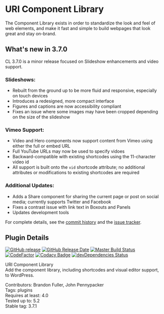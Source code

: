 # URI Component Library

The Component Library exists in order to standardize the look and feel of web elements, and make it fast and simple to build webpages that look great and stay on-brand.

## What's new in 3.7.0

CL 3.7.0 is a minor release focused on Slideshow enhancements and video support.

### Slideshows:
* Rebuilt from the ground up to be more fluid and responsive, especially on touch devices
* Introduces a redesigned, more compact interface
* Figures and captions are now accessibility compliant
* Fixes an issue where some images may have been cropped depending on the size of the slideshow

### Vimeo Support:
* Video and Hero components now support content from Vimeo using either the full or embed URL
* Full YouTube URLs may now be used to specify vidoes
* Backward-compatible with existing shortcodes using the 11-character video id
* All support is built onto the `vid` shortcode attribute; no additional attributes or modifications to existing shortcodes are required

### Additional Updates:
* Adds a Share component for sharing the current page or post on social media; currently supports Twitter and Facebook
* Fixes a contrast issue with link text in Boxouts and Panels
* Updates development tools

For complete details, see the [commit history](https://github.com/uriweb/uri-component-library/pull/160/commits) and the [issue tracker](https://github.com/uriweb/uri-component-library/issues).

## Plugin Details

[![GitHub release](https://img.shields.io/github/release/uriweb/uri-component-library.svg)](https://github.com/uriweb/uri-component-library/releases/latest)
[![GitHub Release Date](https://img.shields.io/github/release-date/uriweb/uri-component-library.svg)](https://github.com/uriweb/uri-component-library/releases/latest)
[![Master Build Status](https://travis-ci.org/uriweb/uri-component-library.svg?branch=master "Master build status")](https://travis-ci.org/uriweb/uri-component-library)
[![CodeFactor](https://www.codefactor.io/repository/github/uriweb/uri-component-library/badge/master)](https://www.codefactor.io/repository/github/uriweb/uri-component-library/overview/master)
[![Codacy Badge](https://img.shields.io/codacy/grade/043fca0aa28b4b2db799d5daacf2d27d.svg)](https://www.codacy.com/app/uriweb/uri-component-library?utm_source=github.com&amp;utm_medium=referral&amp;utm_content=uriweb/uri-component-library&amp;utm_campaign=Badge_Grade)
[![devDependencies Status](https://david-dm.org/uriweb/uri-component-library/dev-status.svg)](https://david-dm.org/uriweb/uri-component-library?type=dev)

URI Component Library  
Add the component library, including shortcodes and visual editor support, to WordPress.  

Contributors: Brandon Fuller, John Pennypacker  
Tags: plugins  
Requires at least: 4.0  
Tested up to: 5.2  
Stable tag: 3.7.1  
